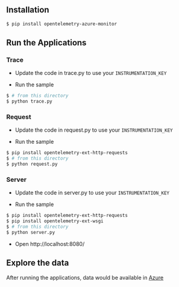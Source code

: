 
## Installation

```sh
$ pip install opentelemetry-azure-monitor
```

## Run the Applications

### Trace

* Update the code in trace.py to use your `INSTRUMENTATION_KEY`

* Run the sample

```sh
$ # from this directory
$ python trace.py
```

### Request

* Update the code in request.py to use your `INSTRUMENTATION_KEY`

* Run the sample

```sh
$ pip install opentelemetry-ext-http-requests
$ # from this directory
$ python request.py
```

### Server

* Update the code in server.py to use your `INSTRUMENTATION_KEY`

* Run the sample

```sh
$ pip install opentelemetry-ext-http-requests
$ pip install opentelemetry-ext-wsgi
$ # from this directory
$ python server.py
```

* Open http://localhost:8080/ 


## Explore the data

After running the applications, data would be available in [Azure](
https://docs.microsoft.com/azure/azure-monitor/app/app-insights-overview#where-do-i-see-my-telemetry)
